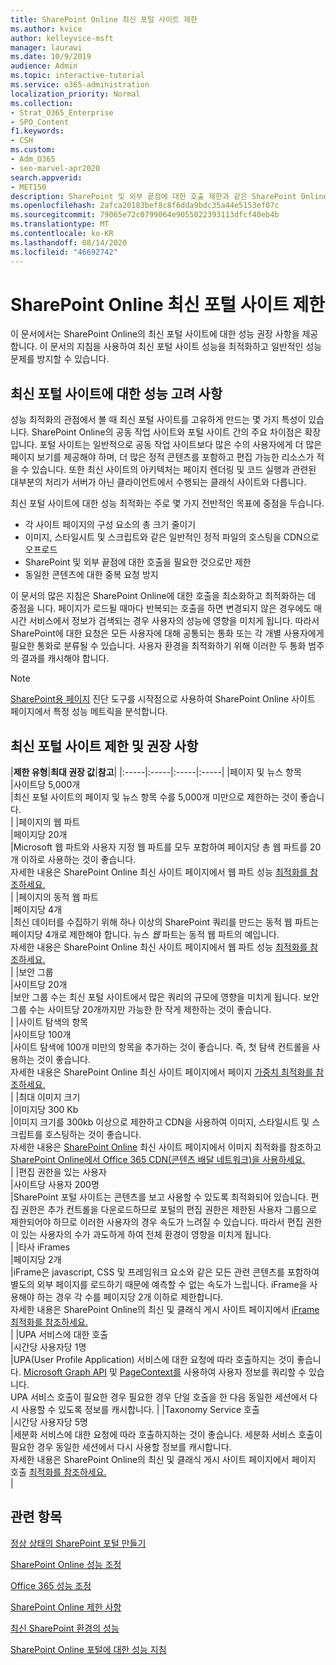 ```yaml
---
title: SharePoint Online 최신 포털 사이트 제한
ms.author: kvice
author: kelleyvice-msft
manager: laurawi
ms.date: 10/9/2019
audience: Admin
ms.topic: interactive-tutorial
ms.service: o365-administration
localization_priority: Normal
ms.collection:
- Strat_O365_Enterprise
- SPO_Content
f1.keywords:
- CSH
ms.custom:
- Adm_O365
- seo-marvel-apr2020
search.appverid:
- MET150
description: SharePoint 및 외부 끝점에 대한 호출 제한과 같은 SharePoint Online의 최신 사이트에 대한 성능 권장 사항에 대해 자세히 알아보습니다.
ms.openlocfilehash: 2afca20183bef8c8f6dda9bdc35a44e5153ef07c
ms.sourcegitcommit: 79065e72c0799064e9055022393113dfcf40eb4b
ms.translationtype: MT
ms.contentlocale: ko-KR
ms.lasthandoff: 08/14/2020
ms.locfileid: "46692742"
---
```

# <a name="sharepoint-online-modern-portal-site-limits"></a>SharePoint Online 최신 포털 사이트 제한

이 문서에서는 SharePoint Online의 최신 포털 사이트에 대한 성능 권장 사항을 제공합니다. 이 문서의 지침을 사용하여 최신 포털 사이트 성능을 최적화하고 일반적인 성능 문제를 방지할 수 있습니다.

## <a name="performance-considerations-for-modern-portal-sites"></a>최신 포털 사이트에 대한 성능 고려 사항

성능 최적화의 관점에서 볼 때 최신 포털 사이트를 고유하게 만드는 몇 가지 특성이 있습니다. SharePoint Online의 공동 작업 사이트와 포털 사이트 간의 주요 차이점은 확장입니다. 포털 사이트는 일반적으로 공동 작업 사이트보다 많은 수의 사용자에게 더 많은 페이지 보기를 제공해야 하며, 더 많은 정적 콘텐츠를 포함하고 편집 가능한 리소스가 적을 수 있습니다. 또한 최신 사이트의 아키텍처는 페이지 렌더링 및 코드 실행과 관련된 대부분의 처리가 서버가 아닌 클라이언트에서 수행되는 클래식 사이트와 다릅니다.

최신 포털 사이트에 대한 성능 최적화는 주로 몇 가지 전반적인 목표에 중점을 두습니다.

- 각 사이트 페이지의 구성 요소의 총 크기 줄이기
- 이미지, 스타일시트 및 스크립트와 같은 일반적인 정적 파일의 호스팅을 CDN으로 오프로드
- SharePoint 및 외부 끝점에 대한 호출을 필요한 것으로만 제한
- 동일한 콘텐츠에 대한 중복 요청 방지

이 문서의 많은 지침은 SharePoint Online에 대한 호출을 최소화하고 최적화하는 데 중점을 니다. 페이지가 로드될 때마다 반복되는 호출을 하면 변경되지 않은 경우에도 매시간 서비스에서 정보가 검색되는 경우 사용자의 성능에 영향을 미치게 됩니다. 따라서 SharePoint에 대한 요청은 모든 사용자에 대해 공통되는 통화 또는 각 개별 사용자에게 필요한 통화로 분류될 수 있습니다. 사용자 환경을 최적화하기 위해 이러한 두 통화 범주의 결과를 캐시해야 합니다.

>[!NOTE]
>[SharePoint용 페이지](https://aka.ms/perftool) 진단 도구를 시작점으로 사용하여 SharePoint Online 사이트 페이지에서 특정 성능 메트릭을 분석합니다.

## <a name="modern-portal-site-limits-and-recommendations"></a>최신 포털 사이트 제한 및 권장 사항

|**제한 유형**|**최대 권장 값**|**참고**|
|:-----|:-----|:-----|:-----|
|페이지 및 뉴스 항목  <br/> |사이트당 5,000개  <br/> |최신 포털 사이트의 페이지 및 뉴스 항목 수를 5,000개 미만으로 제한하는 것이 좋습니다.  <br/> |
|페이지의 웹 파트  <br/> |페이지당 20개  <br/> |Microsoft 웹 파트와 사용자 지정 웹 파트를 모두 포함하여 페이지당 총 웹 파트를 20개 이하로 사용하는 것이 좋습니다. <br/> 자세한 내용은 SharePoint Online 최신 사이트 페이지에서 웹 파트 성능 [최적화를 참조하세요.](modern-web-part-optimization.md)  <br/> |
|페이지의 동적 웹 파트  <br/> |페이지당 4개  <br/> |최신 데이터를 수집하기 위해 하나 이상의 SharePoint 쿼리를 만드는 동적 웹 파트는 페이지당 4개로 제한해야 합니다. 뉴스 _웹_ 파트는 동적 웹 파트의 예입니다. <br/> 자세한 내용은 SharePoint Online 최신 사이트 페이지에서 웹 파트 성능 [최적화를 참조하세요.](modern-web-part-optimization.md)    <br/> |
|보안 그룹  <br/> |사이트당 20개  <br/> |보안 그룹 수는 최신 포털 사이트에서 많은 쿼리의 규모에 영향을 미치게 됩니다. 보안 그룹 수는 사이트당 20개까지만 가능한 한 작게 제한하는 것이 좋습니다.  <br/> |
|사이트 탐색의 항목  <br/> |사이트당 100개  <br/> |사이트 탐색에 100개 미만의 항목을 추가하는 것이 좋습니다. 즉, 첫 탐색 컨트롤을 사용하는 것이 좋습니다.  <br/> 자세한 내용은 SharePoint Online 최신 사이트 페이지에서 페이지 [가중치 최적화를 참조하세요.](modern-page-weight-optimization.md) <br/> |
|최대 이미지 크기  <br/> |이미지당 300 Kb  <br/> |이미지 크기를 300kb 이상으로 제한하고 CDN을 사용하여 이미지, 스타일시트 및 스크립트를 호스팅하는 것이 좋습니다. <br/>자세한 내용은 [SharePoint Online](modern-image-optimization.md) 최신 사이트 페이지에서 이미지 최적화를 참조하고 [SharePoint Online에서 Office 365 CDN(콘텐츠 배달 네트워크)을 사용하세요.](use-microsoft-365-cdn-with-spo.md)  <br/> |
|편집 권한을 있는 사용자  <br/> |사이트당 사용자 200명  <br/> |SharePoint 포털 사이트는 콘텐츠를 보고 사용할 수 있도록 최적화되어 있습니다. 편집 권한은 추가 컨트롤을 다운로드하므로 포털의 편집 권한은 제한된 사용자 그룹으로 제한되어야 하므로 이러한 사용자의 경우 속도가 느려질 수 있습니다. 따라서 편집 권한이 있는 사용자의 수가 과도하게 하여 전체 환경이 영향을 미치게 됩니다. <br/> |
|타사 iFrames  <br/> |페이지당 2개  <br/> |iFrame은 javascript, CSS 및 프레임워크 요소와 같은 모든 관련 콘텐츠를 포함하여 별도의 외부 페이지를 로드하기 때문에 예측할 수 없는 속도가 느립니다. iFrame을 사용해야 하는 경우 각 수를 페이지당 2개 이하로 제한합니다.<br/> 자세한 내용은 SharePoint Online의 최신 및 클래식 게시 사이트 페이지에서 [iFrame 최적화를 참조하세요.](modern-iframe-optimization.md) <br/> |
|UPA 서비스에 대한 호출  <br/> |시간당 사용자당 1명  <br/> |UPA(User Profile  Application) 서비스에 대한 요청에 따라 호출하지는 것이 좋습니다. [Microsoft Graph API](https://docs.microsoft.com/graph/call-api) 및 [PageContext를](https://docs.microsoft.com/javascript/api/sp-page-context/pagecontext?view=sp-typescript-latest) 사용하여 사용자 정보를 쿼리할 수 있습니다.  <br/> UPA 서비스 호출이 필요한 경우 필요한 경우 단일 호출을 한 다음 동일한 세션에서 다시 사용할 수 있도록 정보를 캐시합니다. |
|Taxonomy Service 호출  <br/> |시간당 사용자당 5명  <br/> |세분화 서비스에  대한 요청에 따라 호출하지하는 것이 좋습니다. 세분화 서비스 호출이 필요한 경우 동일한 세션에서 다시 사용할 정보를 캐시합니다. <br/> 자세한 내용은 SharePoint Online의 최신 및 클래식 게시 사이트 페이지에서 페이지 호출 [최적화를 참조하세요.](modern-page-call-optimization.md) <br/> |

## <a name="related-topics"></a>관련 항목

[정상 상태의 SharePoint 포털 만들기](https://docs.microsoft.com/sharepoint/portal-health)

[SharePoint Online 성능 조정](tune-sharepoint-online-performance.md)

[Office 365 성능 조정](tune-microsoft-365-performance.md)

[SharePoint Online 제한 사항](https://docs.microsoft.com/office365/servicedescriptions/sharepoint-online-service-description/sharepoint-online-limits)

[최신 SharePoint 환경의 성능](https://docs.microsoft.com/sharepoint/modern-experience-performance)

[SharePoint Online 포털에 대한 성능 지침](https://docs.microsoft.com/sharepoint/dev/solution-guidance/portal-performance)
